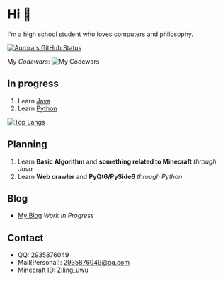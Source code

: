 # Hi 👋
I'm a high school student who loves computers and philosophy.

[![Aurora's GitHub Status](https://github-readme-stats.vercel.app/api?username=auroraziling&theme=tokyonight)](https://github.com/auroraziling)

My *Codewars*:
![My Codewars](https://www.codewars.com/users/Mr_ziling/badges/micro)

## In progress

1. Learn [Java](https://www.java.com/)
2. Learn [Python](https://www.python.org/)

[![Top Langs](https://github-readme-stats.vercel.app/api/top-langs/?username=auroraziling&layout=compact&hide=HTML,css&theme=tokyonight)](https://github.com/auroraziling)

## Planning

1. Learn **Basic Algorithm** and **something related to Minecraft** *through Java*
2. Learn **Web crawler** and **PyQt6/PySide6** *through Python*

## Blog

- [My Blog](https://ziling.space) *Work In Progress*

## Contact
- QQ: 2935876049
- Mail(Personal): 2935876049@qq.com
- Minecraft ID: Ziling_uwu
